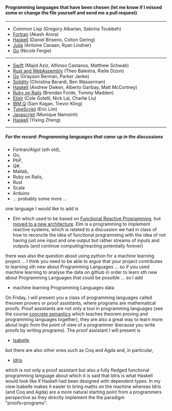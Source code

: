 

#### Programming languages that have been chosen (let me know if I missed some or change the file yourself and send me a pull request)

---
- Common Lisp (Gregory Albarian, Sabrina Toubbeh)
- [Fortran](https://arora110.wixsite.com/cpsc354) (Akash Arora)
- [Haskell](https://github.com/brisenodaniel/Prgrm_Lang_Project) (Daniel Briseno, Colton Gering)
- [Julia](https://github.com/lindn100/CPSC354-Blog) (Antoine Canaan, Ryan Lindner)
- [Go](https://github.com/nfergie/PlBlog) (Nicole Fergie)
---
- [Swift](https://github.com/schwa184/Swift-Blog) (Majid Aziz, Alfonso Castanos, Matthew Schwab)
- [Rust and WebAssembly](https://github.com/tbalestra/RUST-and-Web-Assembly) (Theo Balestra, Rielle Dizon)
- [Go](https://github.com/GraysonBerman/GoLangRepo) (Grayson Berman, Parker Janke)
- [Solidity](https://github.com/cberardi4/Programming-Languages) (Christina Berardi, Ben Wasserman)
- [Haskell](https://github.com/Hazmatt101/CPSC354-programming-languages) (Andrew Dieken, Alberto Garibay, Matt McCortney)
- [Ruby on Rails]( https://tommymadden.com/blog/programming_languages/index.php) (Brendan Forde, Tommy Madden)
- [Elixir](https://github.com/ColeGotelli/Elixir) (Cole Gotelli, Nick Lai, Charlie Liu)
- [IBM Q](https://onp4.com/@kagan105/~cpsc354-final-project---trevor-kling-and-sam-kagan) (Sam Kagan, Trevor Kling) 
- [TypeScript](https://github.com/ereeq/proglangblog) (Eric Lim)
- [Javascript](https://github.com/Namsinh/CPSC354-blog.git-) (Monique Namsinh)
- [Haskell](https://yixingz.com/blog/) (Yixing Zheng)
---

##### For the record: Programming languages that came up in the discussions

- Fortran/Algol (sth old), 
- Go, 
- PhP, 
- Q#, 
- Matlab, 
- Ruby on Rails, 
- Rust
- Scala
- Arduino
- ... probably some more ... 

one language I would like to add is 

- Elm which used to be based on [Functional Reactive Programming](https://en.wikipedia.org/wiki/Functional_reactive_programming), but [moved to a new architecture](http://elm-lang.org/blog/farewell-to-frp). Elm is a programming to implement reactive systems, which is related to a discussion we had in class of how to reconcile the idea of functional programming with the idea of not having just one input and one output but rather streams of inputs and outputs (and continue computing/reacting potentially forever)

there was also the question about using python for a machine learning project ... I think you need to be able to argue that your project contributes to learning sth new about Programming Languages ... so if you used machine learning to analyse the data on github in order to learn sth new about Programming Languages that could be possible ... so I add

- machine learning Programming Languages data

On Friday, I will present you a class of programming languages called theorem provers or proof assistants, where programs are mathematical proofs. Proof assistants are not only a tool in programming languages (see the course [concrete semantics](http://concrete-semantics.org) which teaches theorem proving and programming languages together), they are also a great way to learn more about logic from the point of view of a programmer (because you write proofs by writing programs). The proof assistant I will present is

- [Isabelle](https://isabelle.in.tum.de)

but there are also other ones such as Coq and Agda and, in particular, 

- [Idris](http://docs.idris-lang.org/en/latest/tutorial/index.html)

which is not only a proof assistant but also a fully fledged functional programming language about which it is said that Idris is what Haskell would look like if Haskell had been designed with dependent types. In my view Isabelle makes it easier to bring maths on the machine whereas Idris (and Coq and Agda) are a more natural starting point from a programmers perspective as they directly implement the the paradigm "proofs=programs".
